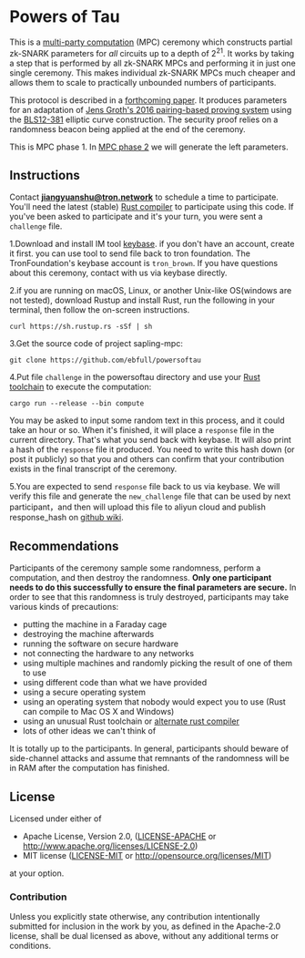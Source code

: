 # Powers of Tau

This is a [multi-party computation](https://en.wikipedia.org/wiki/Secure_multi-party_computation) (MPC) ceremony which constructs partial zk-SNARK parameters for _all_ circuits up to a depth of 2<sup>21</sup>. It works by taking a step that is performed by all zk-SNARK MPCs and performing it in just one single ceremony. This makes individual zk-SNARK MPCs much cheaper and allows them to scale to practically unbounded numbers of participants.

This protocol is described in a [forthcoming paper](https://eprint.iacr.org/2017/1050). It produces parameters for an adaptation of [Jens Groth's 2016 pairing-based proving system](https://eprint.iacr.org/2016/260) using the [BLS12-381](https://github.com/ebfull/pairing/tree/master/src/bls12_381) elliptic curve construction. The security proof relies on a randomness beacon being applied at the end of the ceremony.

This is MPC phase 1. In [MPC phase 2](mpc-readme.md) we will generate the left parameters.
## Instructions
Contact **jiangyuanshu@tron.network** to schedule a time to participate. You'll need the latest (stable) [Rust compiler](https://www.rust-lang.org/) to participate using this code. If you've been asked to participate and it's your turn, you were sent a `challenge` file.

1.Download and install IM tool [keybase](https://keybase.io/). if you don't have an account, create it first. you can use tool to send file back to tron foundation. The TronFoundation's keybase account is `tron_brown`.
If you have questions about this ceremony, contact with us via keybase directly.

2.if you are running on macOS, Linux, or another Unix-like OS(windows are not tested), download Rustup and install Rust, run the following in your terminal, then follow the on-screen instructions.
                                                            
```
curl https://sh.rustup.rs -sSf | sh
```

3.Get the source code of project sapling-mpc:

```
git clone https://github.com/ebfull/powersoftau
```

4.Put file `challenge` in the powersoftau directory and use your [Rust toolchain](https://www.rust-lang.org/en-US/) to execute the computation:

```
cargo run --release --bin compute
```
You may be asked to input some random text in this process, and it could take an hour or so. When it's finished, it will place a `response` file in the current directory. That's what you send back with keybase. It will also print a hash of the `response` file it produced. You need to write this hash down (or post it publicly) so that you and others can confirm that your contribution exists in the final transcript of the ceremony.

5.You are expected to send `response` file back to us via keybase. We will verify this file and generate the `new_challenge` file that can be used by next participant，and then will upload this file to aliyun cloud and publish response_hash on [github wiki]().

## Recommendations

Participants of the ceremony sample some randomness, perform a computation, and then destroy the randomness. **Only one participant needs to do this successfully to ensure the final parameters are secure.** In order to see that this randomness is truly destroyed, participants may take various kinds of precautions:

* putting the machine in a Faraday cage
* destroying the machine afterwards
* running the software on secure hardware
* not connecting the hardware to any networks
* using multiple machines and randomly picking the result of one of them to use
* using different code than what we have provided
* using a secure operating system
* using an operating system that nobody would expect you to use (Rust can compile to Mac OS X and Windows)
* using an unusual Rust toolchain or [alternate rust compiler](https://github.com/thepowersgang/mrustc)
* lots of other ideas we can't think of

It is totally up to the participants. In general, participants should beware of side-channel attacks and assume that remnants of the randomness will be in RAM after the computation has finished.

## License

Licensed under either of

 * Apache License, Version 2.0, ([LICENSE-APACHE](LICENSE-APACHE) or http://www.apache.org/licenses/LICENSE-2.0)
 * MIT license ([LICENSE-MIT](LICENSE-MIT) or http://opensource.org/licenses/MIT)

at your option.

### Contribution

Unless you explicitly state otherwise, any contribution intentionally
submitted for inclusion in the work by you, as defined in the Apache-2.0
license, shall be dual licensed as above, without any additional terms or
conditions.
